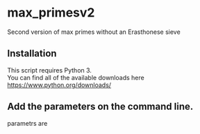 # max_primesv2
Second version of max primes without an Erasthonese sieve

## Installation
This script requires Python 3.  
You can find all of the available downloads here https://www.python.org/downloads/

## Add the parameters on the command line.
parametrs are
